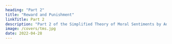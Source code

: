 ```yaml
---
heading: "Part 2"
title: "Reward and Punishment"
linkTitle: Part 2
description: "Part 2 of the Simplified Theory of Moral Sentiments by Adam Smith"
image: /covers/tms.jpg
date: 2022-04-28
---
```

